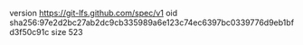 version https://git-lfs.github.com/spec/v1
oid sha256:97e2d2bc27ab2dc9cb335989a6e123c74ec6397bc0339776d9eb1bfd3f50c91c
size 523
